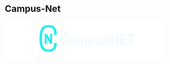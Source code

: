 # Campus-Net

<p align="center">
   <img src="https://github.com/joakG16/Campus-Net/blob/main/SinFondo1.png" />
</p>
